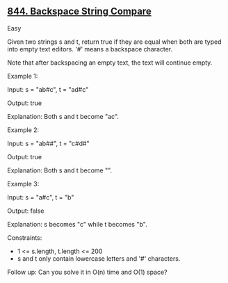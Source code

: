 ## [844. Backspace String Compare](https://leetcode.com/problems/backspace-string-compare/)

Easy

Given two strings s and t, return true if they are equal when both are typed into empty text editors. '#' means a backspace character.

Note that after backspacing an empty text, the text will continue empty.

Example 1:

Input: s = "ab#c", t = "ad#c"

Output: true

Explanation: Both s and t become "ac".

Example 2:

Input: s = "ab##", t = "c#d#"

Output: true

Explanation: Both s and t become "".

Example 3:

Input: s = "a#c", t = "b"

Output: false

Explanation: s becomes "c" while t becomes "b".

Constraints:

- 1 <= s.length, t.length <= 200
- s and t only contain lowercase letters and '#' characters.
 
Follow up: Can you solve it in O(n) time and O(1) space?